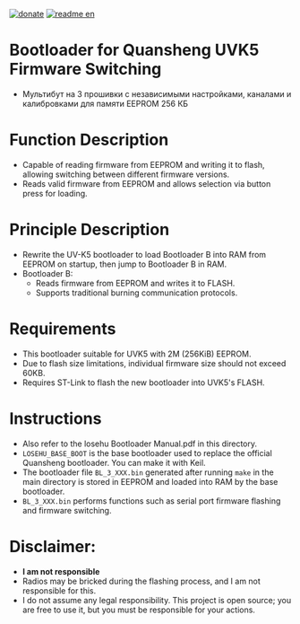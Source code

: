 
[![donate](https://img.shields.io/badge/%D0%9F%D0%BE%D0%B1%D0%BB%D0%B0%D0%B3%D0%BE%D0%B4%D0%B0%D1%80%D0%B8%D1%82%D1%8C%20%D0%B0%D0%B2%D1%82%D0%BE%D1%80%D0%B0-CloudTips-blue)](https://pay.cloudtips.ru/p/c197b86d) [![readme en](https://img.shields.io/badge/README%20in%20English-214a57)](/README.md)

# Bootloader for Quansheng UVK5 Firmware Switching
* Мультибут на 3 прошивки с независимыми настройками, каналами и калибровками для памяти EEPROM 256 КБ

# Function Description
* Capable of reading firmware from EEPROM and writing it to flash, allowing switching between different firmware versions.
* Reads valid firmware from EEPROM and allows selection via button press for loading.

# Principle Description
* Rewrite the UV-K5 bootloader to load Bootloader B into RAM from EEPROM on startup, then jump to Bootloader B in RAM.
* Bootloader B:
    * Reads firmware from EEPROM and writes it to FLASH.
    * Supports traditional burning communication protocols.

# Requirements
* This bootloader suitable for UVK5 with 2M (256KiB) EEPROM.
* Due to flash size limitations, individual firmware size should not exceed 60KB.
* Requires ST-Link to flash the new bootloader into UVK5's FLASH.

# Instructions
* Also refer to the losehu Bootloader Manual.pdf in this directory.
* `LOSEHU_BASE_BOOT` is the base bootloader used to replace the official Quansheng bootloader. You can make it with Keil.
* The bootloader file `BL_3_XXX.bin` generated after running `make` in the main directory is stored in EEPROM and loaded into RAM by the base bootloader.
* `BL_3_XXX.bin` performs functions such as serial port firmware flashing and firmware switching.

# Disclaimer:

* **I am not responsible**
* Radios may be bricked during the flashing process, and I am not responsible for this.
* I do not assume any legal responsibility. This project is open source; you are free to use it, but you must be responsible for your actions.
